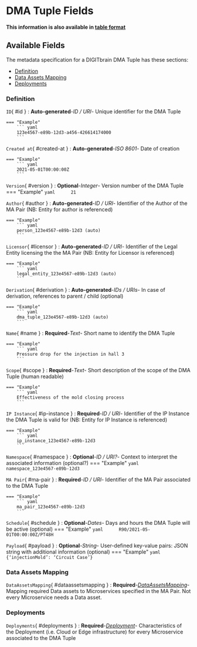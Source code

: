 <style>
  .md-content__button {
    display: none;
  }
</style>
# DMA Tuple Fields

**This information is also available in [table format](/tables/dma_tuple/)**


## Available Fields 

The metadata specification for a DIGITbrain DMA Tuple
has these sections:

- [Definition](#definition)
- [Data Assets Mapping](#data-assets-mapping)
- [Deployments](#deployments)


### Definition


`ID`{ #id }
:   **Auto-generated**-*ID / URI*- Unique identifier for the DMA Tuple

    === "Example"
        ``` yaml     
        123e4567-e89b-12d3-a456-426614174000
        ```

`Created at`{ #created-at }
:   **Auto-generated**-*ISO 8601*- Date of creation

    === "Example"
        ``` yaml     
        2021-05-01T00:00:00Z
        ```

`Version`{ #version }
:   **Optional**-*Integer*- Version number of the DMA Tuple
    === "Example"
        ``` yaml     
        21
        ```

`Author`{ #author }
:   **Auto-generated**-*ID / URI*- Identifier of the Author of the MA Pair (NB: Entity for author is referenced)

    === "Example"
        ``` yaml     
        person_123e4567-e89b-12d3 (auto)
        ```

`Licensor`{ #licensor }
:   **Auto-generated**-*ID / URI*- Identifier of the Legal Entity licensing the the MA Pair (NB: Entity for Licensor is referenced)

    === "Example"
        ``` yaml     
        legal_entity_123e4567-e89b-12d3 (auto)
        ```

`Derivation`{ #derivation }
:   **Auto-generated**-*IDs / URIs*- In case of derivation, references to parent / child (optional)

    === "Example"
        ``` yaml     
        dma_tuple_123e4567-e89b-12d3 (auto)
        ```

`Name`{ #name }
:   **Required**-*Text*- Short name to identify the DMA Tuple

    === "Example"
        ``` yaml     
        Pressure drop for the injection in hall 3
        ```

`Scope`{ #scope }
:   **Required**-*Text*- Short description of the scope of the DMA Tuple (human readable)

    === "Example"
        ``` yaml     
        Effectiveness of the mold closing process
        ```

`IP Instance`{ #ip-instance }
:   **Required**-*ID / URI*- Identifier of the IP Instance the DMA Tuple is valid for (NB: Entity for IP Instance is referenced)

    === "Example"
        ``` yaml     
        ip_instance_123e4567-e89b-12d3
        ```

`Namespace`{ #namespace }
:   **Optional**-*ID / URI?*- Context to interpret the associated information (optional?)
    === "Example"
        ``` yaml     
        namespace_123e4567-e89b-12d3
        ```

`MA Pair`{ #ma-pair }
:   **Required**-*ID / URI*- Identifier of the MA Pair associated to the DMA Tuple

    === "Example"
        ``` yaml     
        ma_pair_123e4567-e89b-12d3
        ```

`Schedule`{ #schedule }
:   **Optional**-*Dates*- Days and hours the DMA Tuple will be active (optional)
    === "Example"
        ``` yaml     
        R90/2021-05-01T00:00:00Z/PT48H
        ```

`Payload`{ #payload }
:   **Optional**-*String*- User-defined key-value pairs: JSON string with additional information (optional)
    === "Example"
        ``` yaml     
        {‘injectionMold’: ‘Circuit Case’}
        ```


### Data Assets Mapping


`DataAssetsMapping`{ #dataassetsmapping }
:   **Required**-*[DataAssetsMapping](../dataassetsmapping.md)*- Mapping required Data assets to Microservices specified in the MA Pair. Not every Microservice needs a Data asset.



### Deployments


`Deployments`{ #deployments }
:   **Required**-*[Deployment](../deployment.md)*- Characteristics of the Deployment (i.e. Cloud or Edge infrastructure) for every Microservice associated to the DMA Tuple

